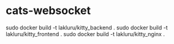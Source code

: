# cats-websocket
sudo docker build -t lakluru/kitty_backend .
sudo docker build -t lakluru/kitty_frontend .
sudo docker build -t lakluru/kitty_nginx .
